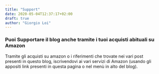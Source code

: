 ```yaml
---
title: "Support"
date: 2020-05-04T12:37:17+02:00
draft: true
author: "Giorgio Loi"
---
```


### Puoi Supportare il blog anche tramite i tuoi acquisti abituali su Amazon

Tramite gli acquisti su amazon o i riferimenti che trovate nei vari post presenti in questo blog, iscrivendovi ai vari servizi di Amazon (usando gli appositi link presenti in questa pagina o nel menù in alto del blog).
